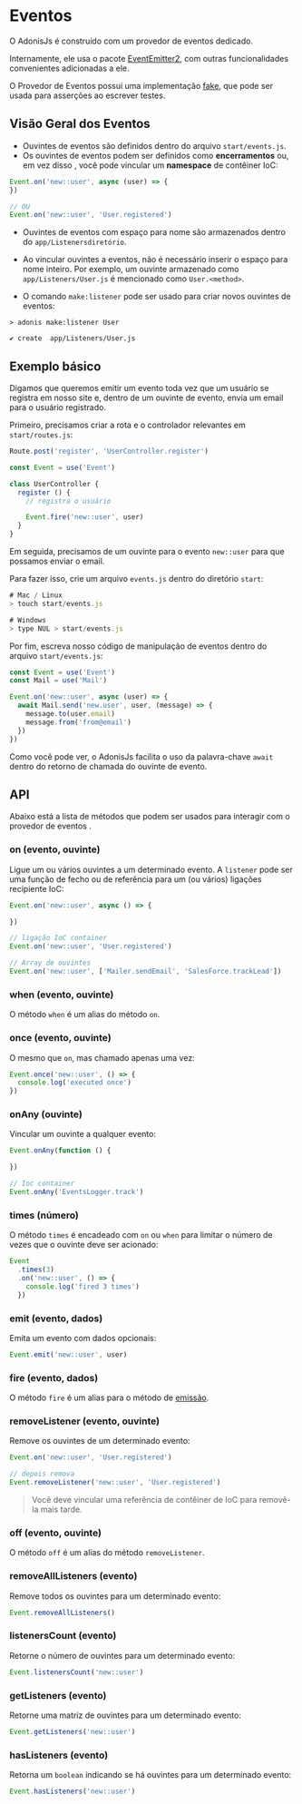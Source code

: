 # Eventos

O AdonisJs é construído com um provedor de eventos dedicado.

Internamente, ele usa o pacote [EventEmitter2](https://github.com/asyncly/EventEmitter2), com outras funcionalidades convenientes 
adicionadas a ele.

O Provedor de Eventos possui uma implementação [fake](https://adonisjs.com/docs/4.1/testing-fakes#_events_fake), que pode ser usada para asserções ao escrever testes.

## Visão Geral dos Eventos

+ Ouvintes de eventos são definidos dentro do arquivo `start/events.js`.
+ Os ouvintes de eventos podem ser definidos como **encerramentos** ou, em vez disso , você pode vincular um **namespace** de contêiner IoC:

``` js
Event.on('new::user', async (user) => {
})

// OU
Event.on('new::user', 'User.registered')
```

+ Ouvintes de eventos com espaço para nome são armazenados dentro do `app/Listenersdiretório`.
+ Ao vincular ouvintes a eventos, não é necessário inserir o espaço para nome inteiro. Por exemplo, um ouvinte armazenado como `app/Listeners/User.js` é mencionado como `User.<method>`.

+ O comando `make:listener` pode ser usado para criar novos ouvintes de eventos:

``` 
> adonis make:listener User
```
```
✔ create  app/Listeners/User.js
```

## Exemplo básico
Digamos que queremos emitir um evento toda vez que um usuário se registra em nosso site e, dentro de um ouvinte de 
evento, envia um email para o usuário registrado.

Primeiro, precisamos criar a rota e o controlador relevantes em `start/routes.js`:

``` js
Route.post('register', 'UserController.register')
```
``` js
const Event = use('Event')

class UserController {
  register () {
    // registra o usuário

    Event.fire('new::user', user)
  }
}
```

Em seguida, precisamos de um ouvinte para o evento `new::user` para que possamos enviar o email.

Para fazer isso, crie um arquivo `events.js` dentro do diretório `start`:

``` js
# Mac / Linux
> touch start/events.js

# Windows
> type NUL > start/events.js
```

Por fim, escreva nosso código de manipulação de eventos dentro do arquivo `start/events.js`:

``` js
const Event = use('Event')
const Mail = use('Mail')

Event.on('new::user', async (user) => {
  await Mail.send('new.user', user, (message) => {
    message.to(user.email)
    message.from('from@email')
  })
})
```

Como você pode ver, o AdonisJs facilita o uso da palavra-chave `await` dentro do retorno de chamada do ouvinte de evento.

## API
Abaixo está a lista de métodos que podem ser usados para interagir com o provedor de eventos .

### on (evento, ouvinte)
Ligue um ou vários ouvintes a um determinado evento. A `listener` pode ser uma função de fecho ou de 
referência para um (ou vários) ligações recipiente IoC:

``` js
Event.on('new::user', async () => {

})

// ligação IoC container
Event.on('new::user', 'User.registered')

// Array de ouvintes
Event.on('new::user', ['Mailer.sendEmail', 'SalesForce.trackLead'])
```

### when (evento, ouvinte)
O método `when` é um alias do método `on`.

### once (evento, ouvinte)
O mesmo que `on`, mas chamado apenas uma vez:

``` js
Event.once('new::user', () => {
  console.log('executed once')
})
```

### onAny (ouvinte)
Vincular um ouvinte a qualquer evento:

``` js
Event.onAny(function () {

})

// Ioc container
Event.onAny('EventsLogger.track')
```

### times (número)
O método `times` é encadeado com `on` ou `when` para limitar o número de vezes que o ouvinte deve ser acionado:

``` js
Event
  .times(3)
  .on('new::user', () => {
    console.log('fired 3 times')
  })
```

### emit (evento, dados)
Emita um evento com dados opcionais:

``` js
Event.emit('new::user', user)
```

### fire (evento, dados)
O método `fire` é um alias para o método de [emissão](https://adonisjs.com/docs/4.1/events#_emitevent_data).

### removeListener (evento, ouvinte)
Remove os ouvintes de um determinado evento:

``` js
Event.on('new::user', 'User.registered')

// depois remova
Event.removeListener('new::user', 'User.registered')
```

> Você deve vincular uma referência de contêiner de IoC para removê-la mais tarde.

### off (evento, ouvinte)
O método `off` é um alias do método `removeListener`.

### removeAllListeners (evento)
Remove todos os ouvintes para um determinado evento:

``` js
Event.removeAllListeners()
```

### listenersCount (evento)
Retorne o número de ouvintes para um determinado evento:

``` js
Event.listenersCount('new::user')
```

### getListeners (evento)
Retorne uma matriz de ouvintes para um determinado evento:

``` js
Event.getListeners('new::user')
```

### hasListeners (evento)
Retorna um `boolean` indicando se há ouvintes para um determinado evento:

``` js
Event.hasListeners('new::user')
```
